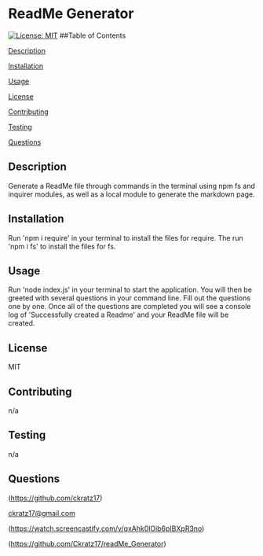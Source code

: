 # ReadMe Generator

[![License: MIT](https://img.shields.io/badge/License-MIT-yellow.svg)](https://opensource.org/licenses/MIT)
    ##Table of Contents
   
[Description](#description)
    
[Installation](#installation)
    
[Usage](#usage)
    
[License](#license)
    
[Contributing](#contributing)
    
[Testing](#testing)
    
[Questions](#questions)
    
## Description
    
Generate a ReadMe file through commands in the terminal using npm fs and inquirer modules, as well as a local module to generate the markdown page.
    
## Installation
    
Run 'npm i require' in your terminal to install the files for require. The run 'npm i fs' to install the files for fs.
    
## Usage
    
Run 'node index.js' in your terminal to start the application. You will then be greeted with several questions in your command line. Fill out the questions one by one. Once all of the questions are completed you will see a console log of 'Successfully created a Readme' and your ReadMe file will be created.
    
## License
    
MIT
    
## Contributing
    
n/a

## Testing

n/a

## Questions

(https://github.com/ckratz17)

ckratz17@gmail.com

(https://watch.screencastify.com/v/qxAhk0lOib6pIBXpR3no)

(https://github.com/Ckratz17/readMe_Generator)